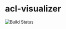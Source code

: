 # acl-visualizer

[![Build Status](https://travis-ci.org/UKA0324/acl-visualizer.svg?branch=master)](https://travis-ci.org/UKA0324/acl-visualizer)
